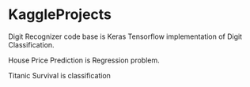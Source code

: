 # KaggleProjects

Digit Recognizer code base is Keras Tensorflow implementation of Digit Classification.

House Price Prediction is Regression problem.

Titanic Survival is classification 
